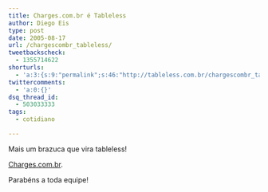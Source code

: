 ```yaml
---
title: Charges.com.br é Tableless
author: Diego Eis
type: post
date: 2005-08-17
url: /chargescombr_tableless/
tweetbackscheck:
  - 1355714622
shorturls:
  - 'a:3:{s:9:"permalink";s:46:"http://tableless.com.br/chargescombr_tableless";s:7:"tinyurl";s:26:"http://tinyurl.com/3s555he";s:4:"isgd";s:19:"http://is.gd/mlYRYn";}'
twittercomments:
  - 'a:0:{}'
dsq_thread_id:
  - 503033333
tags:
  - cotidiano

---
```

Mais um brazuca que vira tableless!
  
[Charges.com.br][1]. 

Parabéns a toda equipe!

 [1]: http://charges.uol.com.br/